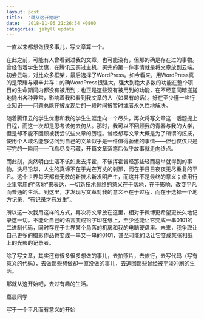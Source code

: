 ```yaml
---
layout: post
title:  "就从这开始吧"
date:   2018-11-06 21:26:54 +0800
categories: jekyll update
---
```

一直以来都想做很多事儿，写文章算一个。

在此之前，可能有人曾看到过我的文章，也可能没有，但那的确是存在过的事物。曾经借着学生优惠，在腾讯云买过主机，买完的第一件事情就是将文章放到云端。初尝云端，对比众多框架，最后选择了WordPress。如今看来，用WordPress真的是荣耀与艰辛并存：的确WordPress很强大，强大到绝大多数的功能在整个项目的生命期间内都没有被用到；也正是这些没有被用到的功能，在不经意间暗搓搓地抛出各种异常，影响着我和看到我文章的人（如果有的话）。好在至少懂一些行业知识——问题总能在被发现后的一段时间被暂时或者永久性地解决。

随着腾讯云的学生优惠和我的学生生涯走向一个尽头，再次将写文章这一话题提上日程，而这一次却是思考该何去何从。那时，我可以不回顾我的青春与我的大学，但是却不能不回顾被我尝试些文章的历程。曾经想写文章大概是为了所谓的炫技，使用个人域名能够访问到自己的文章似乎是一件值得骄傲的事情——但也仅仅只是写完的一瞬间——飞鸟尽良弓藏，开篇文章落笔后似乎故事就走向终点。

而此刻，突然明白生活不该如此去挥霍，不该挥霍曾经那些轻而易举就得到的事物。洗尽铅华，人生的真谛不在于光芒万丈的刹那，而在于日日夜夜无尽重复的平凡。这个世界每天都有无数的新技术新发明产生，而这并不是最终的意义；借用行业里常用的“落地”来表达，一切新技术最终的意义在于落地，在于影响、改变平凡而普通的生活。到这里，才发现写文章对我的意义不在于过程，而在于选择一个地方记录，“有记录才有发生”。

所以这一次我用这样的方式，再次将文章放在这里，相对于微博更希望更长久地记录这一切。不能让自己的语言变成铅字印在纸上，至少还能让它变成一串0101的二进制代码，同时存在于世界某个角落的机房和我的电脑硬盘里。未来，我争取让自己更多的摄影作品也变成一串又一串的0101，甚至可能的话让它变成某张相纸上的光影的记录者。

除了写文章，其实还有很多很多想做的事儿，去拍照片，去旅行，去写代码（写有意义的代码），去做那些想做却一直没做的事儿，去追回那些曾经被平淡冲刷的生活。

那就从这开始吧，去过有趣的生活。


嘉晨同学

写于一个平凡而有意义的开始

